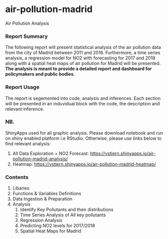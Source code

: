 # air-pollution-madrid
Air Pollution Analysis

### Report Summary
The following report will present statistical analysis of the air pollution data from the city of Madrid between 2011 and 2016. Furthermore, a time series analysis, a regression model for NO2 with forecasting for 2017 and 2018 along with a spatial heat maps of air pollution for Madrid will be presented. 
**The analysis is meant to provide a detailed report and dashboard for policymakers and public bodies.**

### Report Usage
The report is segemented into code, analysis and inferences. Each section will be presented in an induvidual block with the code, the description and relevant inference.

### NB.
ShinyApps used for all graphic analysis. Please download notebook and run on shiny enabled platform i.e RStudio. Otherwise, please use links below to find relevant analysis:

1. All Data Exploration + NO2 Forecast: https://vstiern.shinyapps.io/air-pollution-madrid-analysis/
2. Heatmap: https://vstiern.shinyapps.io/air-pollution-madrid-heatmap/


### Contents 
1. Libaries
2. Functions & Variables Definitions
3. Data Ingestion & Preparation
4. Analysis
    1. Identify Key Pollutants and their distributions
    2. Time Series Analysis of All key pollutants
    3. Regression Analysis
    4. Predicting NO2 levels for 2017/2018
    5. Spatial Heat Maps for Madrid 
